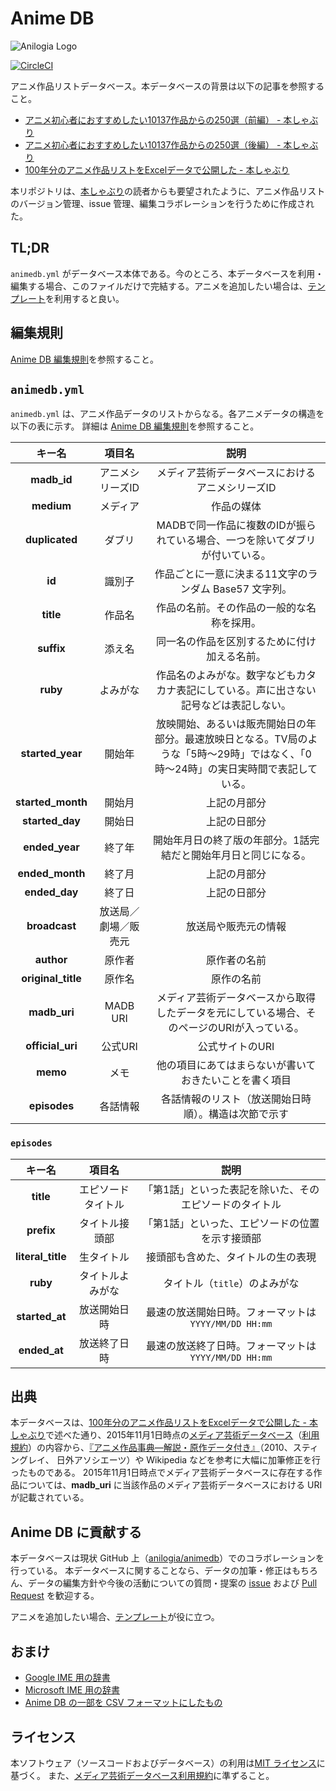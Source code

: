 # Anime DB

![Anilogia Logo](/anilogia.png)

[![CircleCI](https://circleci.com/gh/anilogia/animedb.svg?style=svg)](https://circleci.com/gh/anilogia/animedb)

アニメ作品リストデータベース。本データベースの背景は以下の記事を参照すること。

- [アニメ初心者におすすめしたい10137作品からの250選（前編） - 本しゃぶり](http://honeshabri.hatenablog.com/entry/anime-100years-1)
- [アニメ初心者におすすめしたい10137作品からの250選（後編） - 本しゃぶり](http://honeshabri.hatenablog.com/entry/anime-100years-2)
- [100年分のアニメ作品リストをExcelデータで公開した - 本しゃぶり](http://honeshabri.hatenablog.com/entry/animedb_shared)

本リポジトリは、[本しゃぶり](http://honeshabri.hatenablog.com/)の読者からも要望されたように、アニメ作品リストのバージョン管理、issue 管理、編集コラボレーションを行うために作成された。

## TL;DR

`animedb.yml` がデータベース本体である。今のところ、本データベースを利用・編集する場合、このファイルだけで完結する。アニメを追加したい場合は、[テンプレート](https://anilogia.github.io/animedb/template)を利用すると良い。

## 編集規則

[Anime DB 編集規則](https://github.com/anilogia/animedb/blob/master/docs/rules.md)を参照すること。

## `animedb.yml`

`animedb.yml` は、アニメ作品データのリストからなる。各アニメデータの構造を以下の表に示す。
詳細は [Anime DB 編集規則](https://github.com/anilogia/animedb/blob/master/docs/rules.md)を参照すること。

|     **キー名**     |      **項目名**      |                     **説明**                     |
|:------------------:|:--------------------:|:------------------------------------------------:|
| **madb_id**        |   アニメシリーズID   | メディア芸術データベースにおけるアニメシリーズID |
| **medium**         | メディア             | 作品の媒体                                       |
| **duplicated**     | ダブリ               | MADBで同一作品に複数のIDが振られている場合、一つを除いてダブリが付いている。 |
| **id**             | 識別子               | 作品ごとに一意に決まる11文字のランダム Base57 文字列。 |
| **title**          | 作品名               | 作品の名前。その作品の一般的な名称を採用。             |
| **suffix**         | 添え名               | 同一名の作品を区別するために付け加える名前。           |
| **ruby**           | よみがな             | 作品名のよみがな。数字などもカタカナ表記にしている。声に出さない記号などは表記しない。|
| **started_year**   | 開始年               | 放映開始、あるいは販売開始日の年部分。最速放映日となる。TV局のような「5時〜29時」ではなく、「0時〜24時」の実日実時間で表記している。|
| **started_month**  | 開始月               | 上記の月部分                                       |
| **started_day**    | 開始日               | 上記の日部分                                       |
| **ended_year**     | 終了年               | 開始年月日の終了版の年部分。1話完結だと開始年月日と同じになる。|
| **ended_month**    | 終了月               | 上記の月部分                                       |
| **ended_day**      | 終了日               | 上記の日部分                                       |
| **broadcast**      | 放送局／劇場／販売元   | 放送局や販売元の情報                                |
| **author**         | 原作者               | 原作者の名前                                       |
| **original_title** | 原作名               | 原作の名前                                         |
| **madb_uri**       | MADB URI            | メディア芸術データベースから取得したデータを元にしている場合、そのページのURIが入っている。 |
| **official_uri**   | 公式URI              | 公式サイトのURI                                    |
| **memo**           | メモ                 | 他の項目にあてはまらないが書いておきたいことを書く項目   |
| **episodes**       | 各話情報             | 各話情報のリスト（放送開始日時順）。構造は次節で示す     |

### `episodes`

|     **キー名**     |      **項目名**      |                     **説明**                     |
|:------------------:|:--------------------:|:------------------------------------------------:|
| **title**          | エピソードタイトル    | 「第1話」といった表記を除いた、そのエピソードのタイトル |
| **prefix**         | タイトル接頭部        | 「第1話」といった、エピソードの位置を示す接頭部       |
| **literal_title**  | 生タイトル           | 接頭部も含めた、タイトルの生の表現                   |
| **ruby**           | タイトルよみがな      | タイトル（`title`）のよみがな                       |
| **started_at**     | 放送開始日時         | 最速の放送開始日時。フォーマットは `YYYY/MM/DD HH:mm` |
| **ended_at**       | 放送終了日時         | 最速の放送終了日時。フォーマットは `YYYY/MM/DD HH:mm` |

## 出典

本データベースは、[100年分のアニメ作品リストをExcelデータで公開した - 本しゃぶり](http://honeshabri.hatenablog.com/entry/animedb_shared)で述べた通り、2015年11月1日時点の[メディア芸術データベース](https://mediaarts-db.jp/)（[利用規約](https://mediaarts-db.jp/user_terms.html)）の内容から、[『アニメ作品事典―解説・原作データ付き』](https://www.amazon.co.jp/dp/4816922687)（2010、スティングレイ、 日外アソシエーツ）や Wikipedia などを参考に大幅に加筆修正を行ったものである。
2015年11月1日時点でメディア芸術データベースに存在する作品については、**madb_uri** に当該作品のメディア芸術データベースにおける URI が記載されている。

## Anime DB に貢献する

本データベースは現状 GitHub 上（[anilogia/animedb](https://github.com/anilogia/animedb)）でのコラボレーションを行っている。
本データベースに関することなら、データの加筆・修正はもちろん、データの編集方針や今後の活動についての質問・提案の [issue](https://github.com/anilogia/animedb/issues) および [Pull Request](https://github.com/anilogia/animedb/pulls) を歓迎する。

アニメを追加したい場合、[テンプレート](https://anilogia.github.io/animedb/template)が役に立つ。

## おまけ

- [Google IME 用の辞書](https://github.com/anilogia/animedb/blob/master/dict/google-ime-dict.txt)
- [Microsoft IME 用の辞書](https://github.com/anilogia/animedb/blob/master/dict/ms-ime-dict.txt)
- [Anime DB の一部を CSV フォーマットにしたもの](https://github.com/anilogia/animedb/blob/master/csv/animes.csv)

## ライセンス

本ソフトウェア（ソースコードおよびデータベース）の利用は[MIT ライセンス](https://github.com/anilogia/animedb/blob/master/LICENSE)に基づく。
また、[メディア芸術データベース利用規約](https://mediaarts-db.jp/user_terms.html)に準ずること。
